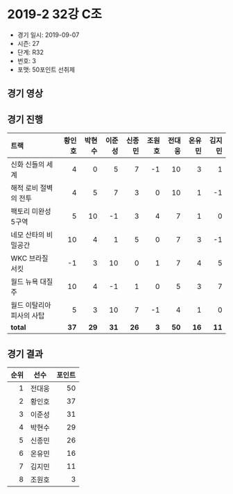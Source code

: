 # 2019-2 32강 C조

- 경기 일시: 2019-09-07
- 시즌: 27
- 단계: R32
- 번호: 3
- 포맷: 50포인트 선취제





## 경기 영상
## 경기 진행

| 트랙 | 황인호 | 박현수 | 이준성 | 신종민 | 조원호 | 전대웅 | 온유민 | 김지민 |
|:---|---:|---:|---:|---:|---:|---:|---:|---:|
| 신화 신들의 세계 | 4 | 0 | 5 | 7 | -1 | 10 | 3 | 1 |
| 해적 로비 절벽의 전투 | 4 | 5 | 7 | 3 | 0 | 10 | 1 | -1 |
| 팩토리 미완성 5구역 | 5 | 10 | -1 | 3 | 4 | 7 | 1 | 0 |
| 네모 산타의 비밀공간 | 10 | 4 | 1 | 5 | 0 | 7 | 3 | -1 |
| WKC 브라질 서킷 | -1 | 3 | 10 | 0 | 1 | 7 | 4 | 5 |
| 월드 뉴욕 대질주 | 10 | 4 | -1 | 1 | 0 | 5 | 3 | 7 |
| 월드 이탈리아 피사의 사탑 | 5 | 3 | 10 | 7 | -1 | 4 | 1 | 0 |
| __total__ | __37__ | __29__ | __31__ | __26__ | __3__ | __50__ | __16__ | __11__ |




## 경기 결과

| 순위 | 선수 | 포인트 |
|---:|:---:|---:|
| 1 | 전대웅 | 50 |
| 2 | 황인호 | 37 |
| 3 | 이준성 | 31 |
| 4 | 박현수 | 29 |
| 5 | 신종민 | 26 |
| 6 | 온유민 | 16 |
| 7 | 김지민 | 11 |
| 8 | 조원호 | 3 |

